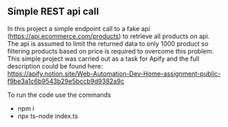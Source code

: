## Simple REST api call
In this project a simple endpoint call to a fake api (https://api.ecommerce.com/products) to retrieve all products on api.\
The api is assumed to limit the returned data to only 1000 product so filtering products based on price  is required to overcome this problem.\
This simple project was carried out as a task for Apify and the full description could be found here: \
https://apify.notion.site/Web-Automation-Dev-Home-assignment-public-f9be3a1c6b9543b29e5bccb9d9382a9c 

To run the code use the commands 
- npm i
- npx ts-node index.ts